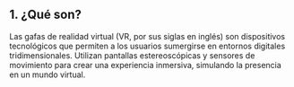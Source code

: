 ## 1. ¿Qué son?

Las gafas de realidad virtual (VR, por sus siglas en inglés) son dispositivos tecnológicos que permiten a los usuarios sumergirse en entornos digitales tridimensionales. 
Utilizan pantallas estereoscópicas y sensores de movimiento para crear una experiencia inmersiva, simulando la presencia en un mundo virtual.

